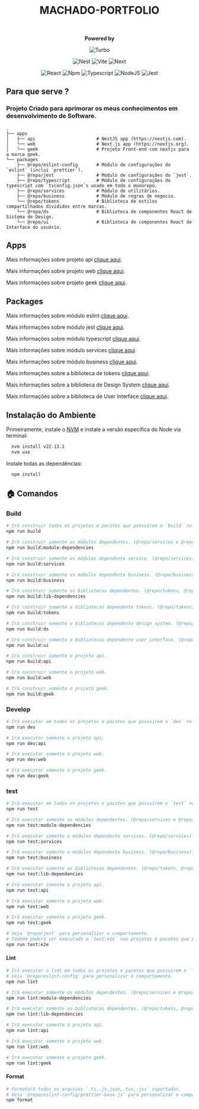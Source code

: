 <div style="text-align: center;">
    <h1>MACHADO-PORTFOLIO</h1>
    <br/>
<p>
    <strong>Powered by</strong>

![Turbo](https://img.shields.io/badge/Turborepo-orangered?style=for-the-badge&logo=turborepo&logoColor=white)

![Nest](https://img.shields.io/badge/-NestJs-ea2845?style=for-the-badge&logo=nestjs&logoColor=white)
![Vite](https://img.shields.io/badge/Vite-646CFF?style=for-the-badge&logo=turborepo&logoColor=white)
![Next](https://img.shields.io/badge/next.js-000000?style=for-the-badge&logo=nextdotjs&logoColor=white)

![React](https://shields.io/badge/react-black?logo=react&style=falt)
![Npm](https://shields.io/badge/npm-gray?logo=npm&style=falt)
![Typescript](https://img.shields.io/badge/typescript-%23323330.svg?style=falt&logo=typescript&logoColor=%233178C6)
![NodeJS](https://img.shields.io/badge/node.js-6DA55F?style=falt&logo=node.js&logoColor=white)
![Jest](https://img.shields.io/badge/jest-C53d15.svg?style=falt&logo=jest&logoColor=white)
</p>
</div>

## Para que serve ?
### Projeto Criado para aprimorar os meus conhecimentos em desenvolvimento de Software.
    .
    ├── apps
    │   ├── api                       # NestJS app (https://nestjs.com).
    │   └── web                       # Next.js app (https://nextjs.org).
    │   └── geek                      # Projeto Front-end com nextjs para a marca geek.
    └── packages
        ├── @repo/eslint-config       # Módulo de configurações do `eslint` (inclui `prettier`).
        ├── @repo/jest                # Módulo de configurações do `jest`.
        ├── @repo/typescript          # Módulo de configurações do typescript com `tsconfig.json`s usado em todo o monorepo.
        ├── @repo/services            # Módulo de utilitários.
        ├── @repo/business            # Módulo de regras de negocio.   
        └── @repo/tokens              # Biblioteca de estilos compartilhados divididos entre marcas.
        └── @repo/ds                  # Biblioteca de componentes React de Sistema de Design.
        └── @repo/ui                  # Biblioteca de componentes React de Interface do usuário.

## Apps
Mais informações sobre projeto api [clique aqui](./apps/api/README.md).

Mais informações sobre projeto web [clique aqui](./apps/web/README.md).

Mais informações sobre projeto geek [clique aqui](./apps/geek/README.md).

## Packages
Mais informações sobre módulo eslint [clique aqui](./packages/eslint-config/README.md).

Mais informações sobre módulo jest [clique aqui](./packages/jest/README.md).

Mais informações sobre módulo typescript [clique aqui](./packages/typescript/README.md).

Mais informações sobre módulo services [clique aqui](./packages/services/README.md).

Mais informações sobre módulo business [clique aqui](./packages/business/README.md).

Mais informações sobre a biblioteca de tokens [clique aqui](./packages/tokens/README.md).

Mais informações sobre a biblioteca de Design System [clique aqui](./packages/ds/README.md).

Mais informações sobre a biblioteca de User Interface [clique aqui](./packages/ui/README.md).

## Instalação do Ambiente
Primeiramente, instale o [NVM](https://github.com/nvm-sh/nvm) e instale a versão específica do Node via terminal:
```bash
  nvm install v22.13.1
  nvm use
```
Instale todas as dependências:
```bash
  npm install
```

## 🏠  Comandos
### Build

```bash
# Irá construir todos os projetos e pacotes que possuírem o `build` no script.
npm run build

# Irá construir somente as módulos dependentes. (@repo/services e @repo/business).
npm run build:module-dependencies

# Irá construir somente as módulos dependente service. (@repo/services).
npm run build:services

# Irá construir somente as módulos dependente business. (@repo/business).
npm run build:business

# Irá construir somente as bibliotecas dependentes. (@repo/tokens, @repo/ds e @repo/ui).
npm run build:lib-dependencies

# Irá construir somente a bibliotecas dependente tokens. (@repo/tokens).
npm run build:tokens

# Irá construir somente a bibliotecas dependente design system. (@repo/ds).
npm run build:ds

# Irá construir somente a bibliotecas dependente user interface. (@repo/ui).
npm run build:ui

# Irá construir somente o projeto api.
npm run build:api

# Irá construir somente o projeto web.
npm run build:web

# Irá construir somente o projeto geek.
npm run build:geek
```

### Develop

```bash
# Irá executar em todos os projetos e pacotes que possuírem o `dev` no script.
npm run dev

# Irá executar somente o projeto api.
npm run dev:api

# Irá executar somente o projeto web.
npm run dev:web

# Irá executar somente o projeto geek.
npm run dev:geek
```

### test

```bash
# Irá executar em todos os projetos e pacotes que possuírem o `test` no script.
npm run test

# Irá executar somente os módulos dependentes. (@repo/services e @repo/business).
npm run test:module-dependencies

# Irá executar somente o módulos dependente services. (@repo/services).
npm run test:services

# Irá executar somente o módulos dependente business. (@repo/business).
npm run test:business

# Irá executar somente as bibliotecas dependentes. (@repo/tokens, @repo/ds e @repo/ui).
npm run test:lib-dependencies

# Irá executar somente o projeto api.
npm run test:api

# Irá executar somente o projeto web.
npm run test:web

# Irá executar somente o projeto geek.
npm run test:geek

# Veja `@repo/jest` para personalizar o comportamento.
# Também poderá ser executado o `test:e2e` nos projetos e pacotes que possuírem.
npm run test:e2e
```

#### Lint

```bash
# Irá executar o lint em todos os projetos e pacotes que possuírem o `lint` no script.
# Veja `@repo/eslint-config` para personalizar o comportamento.
npm run lint

# Irá executar somente os módulos dependentes. (@repo/services e @repo/business).
npm run lint:module-dependencies

# Irá executar somente as bibliotecas dependentes. (@repo/tokens, @repo/ds e @repo/ui).
npm run lint:lib-dependencies

# Irá executar somente o projeto api.
npm run lint:api

# Irá executar somente o projeto web.
npm run lint:web

# Irá executar somente o projeto geek.
npm run lint:geek
```

#### Format

```bash
# Formatará todos os arquivos `.ts,.js,json,.tsx,.jsx` suportados.
# Veja `@repo/eslint-config/prettier-base.js` para personalizar o comportamento.
npm format
```